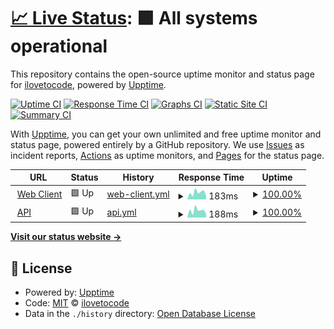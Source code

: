 # [📈 Live Status](https://ilovetocode2019.github.io/chatom-uptime): <!--live status--> **🟩 All systems operational**

This repository contains the open-source uptime monitor and status page for [ilovetocode](ilovetocode2019.com), powered by [Upptime](https://github.com/upptime/upptime).

[![Uptime CI](https://github.com/ilovetocode2019/chatom-uptime/workflows/Uptime%20CI/badge.svg)](https://github.com/ilovetocode2019/chatom-uptime/actions?query=workflow%3A%22Uptime+CI%22)
[![Response Time CI](https://github.com/ilovetocode2019/chatom-uptime/workflows/Response%20Time%20CI/badge.svg)](https://github.com/ilovetocode2019/chatom-uptime/actions?query=workflow%3A%22Response+Time+CI%22)
[![Graphs CI](https://github.com/ilovetocode2019/chatom-uptime/workflows/Graphs%20CI/badge.svg)](https://github.com/ilovetocode2019/chatom-uptime/actions?query=workflow%3A%22Graphs+CI%22)
[![Static Site CI](https://github.com/ilovetocode2019/chatom-uptime/workflows/Static%20Site%20CI/badge.svg)](https://github.com/ilovetocode2019/chatom-uptime/actions?query=workflow%3A%22Static+Site+CI%22)
[![Summary CI](https://github.com/ilovetocode2019/chatom-uptime/workflows/Summary%20CI/badge.svg)](https://github.com/ilovetocode2019/chatom-uptime/actions?query=workflow%3A%22Summary+CI%22)

With [Upptime](https://upptime.js.org), you can get your own unlimited and free uptime monitor and status page, powered entirely by a GitHub repository. We use [Issues](https://github.com/ilovetocode2019/chatom-uptime/issues) as incident reports, [Actions](https://github.com/ilovetocode2019/chatom-uptime/actions) as uptime monitors, and [Pages](https://ilovetocode2019.github.io/chatom-uptime) for the status page.

<!--start: status pages-->
<!-- This summary is generated by Upptime (https://github.com/upptime/upptime) -->
<!-- Do not edit this manually, your changes will be overwritten -->
<!-- prettier-ignore -->
| URL | Status | History | Response Time | Uptime |
| --- | ------ | ------- | ------------- | ------ |
| <img alt="" src="https://icons.duckduckgo.com/ip3/chatom.app.ico" height="13"> [Web Client](https://chatom.app) | 🟩 Up | [web-client.yml](https://github.com/ilovetocode2019/chatom-uptime/commits/HEAD/history/web-client.yml) | <details><summary><img alt="Response time graph" src="./graphs/web-client/response-time-week.png" height="20"> 183ms</summary><br><a href="https://status.chatom.app/history/web-client"><img alt="Response time 198" src="https://img.shields.io/endpoint?url=https%3A%2F%2Fraw.githubusercontent.com%2Filovetocode2019%2Fchatom-uptime%2FHEAD%2Fapi%2Fweb-client%2Fresponse-time.json"></a><br><a href="https://status.chatom.app/history/web-client"><img alt="24-hour response time 100" src="https://img.shields.io/endpoint?url=https%3A%2F%2Fraw.githubusercontent.com%2Filovetocode2019%2Fchatom-uptime%2FHEAD%2Fapi%2Fweb-client%2Fresponse-time-day.json"></a><br><a href="https://status.chatom.app/history/web-client"><img alt="7-day response time 183" src="https://img.shields.io/endpoint?url=https%3A%2F%2Fraw.githubusercontent.com%2Filovetocode2019%2Fchatom-uptime%2FHEAD%2Fapi%2Fweb-client%2Fresponse-time-week.json"></a><br><a href="https://status.chatom.app/history/web-client"><img alt="30-day response time 199" src="https://img.shields.io/endpoint?url=https%3A%2F%2Fraw.githubusercontent.com%2Filovetocode2019%2Fchatom-uptime%2FHEAD%2Fapi%2Fweb-client%2Fresponse-time-month.json"></a><br><a href="https://status.chatom.app/history/web-client"><img alt="1-year response time 198" src="https://img.shields.io/endpoint?url=https%3A%2F%2Fraw.githubusercontent.com%2Filovetocode2019%2Fchatom-uptime%2FHEAD%2Fapi%2Fweb-client%2Fresponse-time-year.json"></a></details> | <details><summary><a href="https://status.chatom.app/history/web-client">100.00%</a></summary><a href="https://status.chatom.app/history/web-client"><img alt="All-time uptime 99.42%" src="https://img.shields.io/endpoint?url=https%3A%2F%2Fraw.githubusercontent.com%2Filovetocode2019%2Fchatom-uptime%2FHEAD%2Fapi%2Fweb-client%2Fuptime.json"></a><br><a href="https://status.chatom.app/history/web-client"><img alt="24-hour uptime 100.00%" src="https://img.shields.io/endpoint?url=https%3A%2F%2Fraw.githubusercontent.com%2Filovetocode2019%2Fchatom-uptime%2FHEAD%2Fapi%2Fweb-client%2Fuptime-day.json"></a><br><a href="https://status.chatom.app/history/web-client"><img alt="7-day uptime 100.00%" src="https://img.shields.io/endpoint?url=https%3A%2F%2Fraw.githubusercontent.com%2Filovetocode2019%2Fchatom-uptime%2FHEAD%2Fapi%2Fweb-client%2Fuptime-week.json"></a><br><a href="https://status.chatom.app/history/web-client"><img alt="30-day uptime 99.94%" src="https://img.shields.io/endpoint?url=https%3A%2F%2Fraw.githubusercontent.com%2Filovetocode2019%2Fchatom-uptime%2FHEAD%2Fapi%2Fweb-client%2Fuptime-month.json"></a><br><a href="https://status.chatom.app/history/web-client"><img alt="1-year uptime 99.42%" src="https://img.shields.io/endpoint?url=https%3A%2F%2Fraw.githubusercontent.com%2Filovetocode2019%2Fchatom-uptime%2FHEAD%2Fapi%2Fweb-client%2Fuptime-year.json"></a></details>
| <img alt="" src="https://icons.duckduckgo.com/ip3/api.chatom.app.ico" height="13"> [API](https://api.chatom.app) | 🟩 Up | [api.yml](https://github.com/ilovetocode2019/chatom-uptime/commits/HEAD/history/api.yml) | <details><summary><img alt="Response time graph" src="./graphs/api/response-time-week.png" height="20"> 188ms</summary><br><a href="https://status.chatom.app/history/api"><img alt="Response time 230" src="https://img.shields.io/endpoint?url=https%3A%2F%2Fraw.githubusercontent.com%2Filovetocode2019%2Fchatom-uptime%2FHEAD%2Fapi%2Fapi%2Fresponse-time.json"></a><br><a href="https://status.chatom.app/history/api"><img alt="24-hour response time 102" src="https://img.shields.io/endpoint?url=https%3A%2F%2Fraw.githubusercontent.com%2Filovetocode2019%2Fchatom-uptime%2FHEAD%2Fapi%2Fapi%2Fresponse-time-day.json"></a><br><a href="https://status.chatom.app/history/api"><img alt="7-day response time 188" src="https://img.shields.io/endpoint?url=https%3A%2F%2Fraw.githubusercontent.com%2Filovetocode2019%2Fchatom-uptime%2FHEAD%2Fapi%2Fapi%2Fresponse-time-week.json"></a><br><a href="https://status.chatom.app/history/api"><img alt="30-day response time 187" src="https://img.shields.io/endpoint?url=https%3A%2F%2Fraw.githubusercontent.com%2Filovetocode2019%2Fchatom-uptime%2FHEAD%2Fapi%2Fapi%2Fresponse-time-month.json"></a><br><a href="https://status.chatom.app/history/api"><img alt="1-year response time 230" src="https://img.shields.io/endpoint?url=https%3A%2F%2Fraw.githubusercontent.com%2Filovetocode2019%2Fchatom-uptime%2FHEAD%2Fapi%2Fapi%2Fresponse-time-year.json"></a></details> | <details><summary><a href="https://status.chatom.app/history/api">100.00%</a></summary><a href="https://status.chatom.app/history/api"><img alt="All-time uptime 99.42%" src="https://img.shields.io/endpoint?url=https%3A%2F%2Fraw.githubusercontent.com%2Filovetocode2019%2Fchatom-uptime%2FHEAD%2Fapi%2Fapi%2Fuptime.json"></a><br><a href="https://status.chatom.app/history/api"><img alt="24-hour uptime 100.00%" src="https://img.shields.io/endpoint?url=https%3A%2F%2Fraw.githubusercontent.com%2Filovetocode2019%2Fchatom-uptime%2FHEAD%2Fapi%2Fapi%2Fuptime-day.json"></a><br><a href="https://status.chatom.app/history/api"><img alt="7-day uptime 100.00%" src="https://img.shields.io/endpoint?url=https%3A%2F%2Fraw.githubusercontent.com%2Filovetocode2019%2Fchatom-uptime%2FHEAD%2Fapi%2Fapi%2Fuptime-week.json"></a><br><a href="https://status.chatom.app/history/api"><img alt="30-day uptime 100.00%" src="https://img.shields.io/endpoint?url=https%3A%2F%2Fraw.githubusercontent.com%2Filovetocode2019%2Fchatom-uptime%2FHEAD%2Fapi%2Fapi%2Fuptime-month.json"></a><br><a href="https://status.chatom.app/history/api"><img alt="1-year uptime 99.42%" src="https://img.shields.io/endpoint?url=https%3A%2F%2Fraw.githubusercontent.com%2Filovetocode2019%2Fchatom-uptime%2FHEAD%2Fapi%2Fapi%2Fuptime-year.json"></a></details>

<!--end: status pages-->

[**Visit our status website →**](https://ilovetocode2019.github.io/chatom-uptime)

## 📄 License

- Powered by: [Upptime](https://github.com/upptime/upptime)
- Code: [MIT](./LICENSE) © [ilovetocode](ilovetocode2019.com)
- Data in the `./history` directory: [Open Database License](https://opendatacommons.org/licenses/odbl/1-0/)
